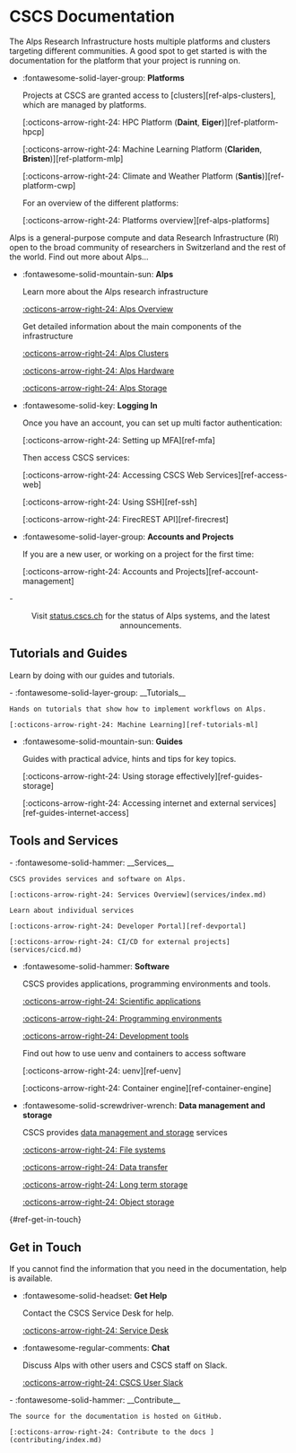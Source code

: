 # CSCS Documentation

The Alps Research Infrastructure hosts multiple platforms and clusters targeting different communities.
A good spot to get started is with the documentation for the platform that your project is running on.

<div class="grid cards" markdown>

-   :fontawesome-solid-layer-group: __Platforms__

    Projects at CSCS are granted access to [clusters][ref-alps-clusters], which are managed by platforms.

    [:octicons-arrow-right-24: HPC Platform (__Daint__, __Eiger__)][ref-platform-hpcp]

    [:octicons-arrow-right-24: Machine Learning Platform (__Clariden__, __Bristen__)][ref-platform-mlp]

    [:octicons-arrow-right-24: Climate and Weather Platform (__Santis__)][ref-platform-cwp]

    For an overview of the different platforms:

    [:octicons-arrow-right-24: Platforms overview][ref-alps-platforms]

</div>

Alps is a general-purpose compute and data Research Infrastructure (RI) open to the broad community of researchers in Switzerland and the rest of the world.
Find out more about Alps...

<div class="grid cards" markdown>

-   :fontawesome-solid-mountain-sun: __Alps__

    Learn more about the Alps research infrastructure

    [:octicons-arrow-right-24: Alps Overview](alps/index.md)

    Get detailed information about the main components of the infrastructure

    [:octicons-arrow-right-24: Alps Clusters](alps/clusters.md)

    [:octicons-arrow-right-24: Alps Hardware](alps/hardware.md)

    [:octicons-arrow-right-24: Alps Storage](alps/storage.md)

-   :fontawesome-solid-key: __Logging In__

    Once you have an account, you can set up multi factor authentication:

    [:octicons-arrow-right-24: Setting up MFA][ref-mfa]

    Then access CSCS services:

    [:octicons-arrow-right-24: Accessing CSCS Web Services][ref-access-web]

    [:octicons-arrow-right-24: Using SSH][ref-ssh]

    [:octicons-arrow-right-24: FirecREST API][ref-firecrest]

</div>
<div class="grid cards" markdown>

-   :fontawesome-solid-layer-group: __Accounts and Projects__

    If you are a new user, or working on a project for the first time:

    [:octicons-arrow-right-24: Accounts and Projects][ref-account-management]

</div>

<div class="grid cards" markdown>
-   <p style="text-align:center">Visit <a href="https://status.cscs.ch/">status.cscs.ch</a> for the status of Alps systems, and the latest announcements.</p>
</div>


## Tutorials and Guides

Learn by doing with our guides and tutorials.

<div class="grid cards" markdown>
-   :fontawesome-solid-layer-group: __Tutorials__

    Hands on tutorials that show how to implement workflows on Alps.

    [:octicons-arrow-right-24: Machine Learning][ref-tutorials-ml]

-   :fontawesome-solid-mountain-sun: __Guides__

    Guides with practical advice, hints and tips for key topics.

    [:octicons-arrow-right-24: Using storage effectively][ref-guides-storage]

    [:octicons-arrow-right-24: Accessing internet and external services][ref-guides-internet-access]

</div>

## Tools and Services

<div class="grid cards" markdown>
-   :fontawesome-solid-hammer: __Services__

    CSCS provides services and software on Alps.

    [:octicons-arrow-right-24: Services Overview](services/index.md)

    Learn about individual services

    [:octicons-arrow-right-24: Developer Portal][ref-devportal]

    [:octicons-arrow-right-24: CI/CD for external projects](services/cicd.md)


-   :fontawesome-solid-hammer: __Software__

    CSCS provides applications, programming environments and tools.

    [:octicons-arrow-right-24: Scientific applications](software/sciapps/index.md)

    [:octicons-arrow-right-24: Programming environments](software/prgenv/index.md)

    [:octicons-arrow-right-24: Development tools](software/devtools/index.md)

    Find out how to use uenv and containers to access software

    [:octicons-arrow-right-24: uenv][ref-uenv]

    [:octicons-arrow-right-24: Container engine][ref-container-engine]


-   :fontawesome-solid-screwdriver-wrench: __Data management and storage__

    CSCS provides [data management and storage](storage/index.md) services

    [:octicons-arrow-right-24: File systems](storage/filesystems.md)

    [:octicons-arrow-right-24: Data transfer](storage/transfer.md)

    [:octicons-arrow-right-24: Long term storage](storage/longterm.md)

    [:octicons-arrow-right-24: Object storage](storage/object.md)

</div>

[](){#ref-get-in-touch}
## Get in Touch

If you cannot find the information that you need in the documentation, help is available.

<div class="grid cards" markdown>

-   :fontawesome-solid-headset: __Get Help__

    Contact the CSCS Service Desk for help.

    [:octicons-arrow-right-24: Service Desk](https://jira.cscs.ch/plugins/servlet/desk)

-   :fontawesome-regular-comments: __Chat__

    Discuss Alps with other users and CSCS staff on Slack.

    [:octicons-arrow-right-24: CSCS User Slack](https://cscs-users.slack.com/)

<div class="grid cards" markdown>
-   :fontawesome-solid-hammer: __Contribute__

    The source for the documentation is hosted on GitHub.

    [:octicons-arrow-right-24: Contribute to the docs ](contributing/index.md)
</div>

</div>

